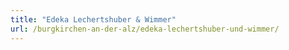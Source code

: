 ```yaml
---
title: "Edeka Lechertshuber & Wimmer"
url: /burgkirchen-an-der-alz/edeka-lechertshuber-und-wimmer/
---
```

